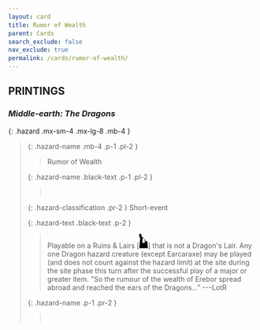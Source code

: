 ```yaml
---
layout: card
title: Rumor of Wealth
parent: Cards
search_exclude: false
nav_exclude: true
permalink: /cards/rumor-of-wealth/
---
```


## PRINTINGS


### _Middle-earth: The Dragons_

{: .hazard .mx-sm-4 .mx-lg-8 .mb-4 }
> {: .hazard-name .mb-4 .p-1 .pl-2 }
> > <div class="hazard-mp"></div>
> > <div class="card-name">Rumor of Wealth</div>
>
> {: .hazard-name .black-text .p-1 .pl-2 }
> > &nbsp;
>
> {: .hazard-classification .pr-2 }
> Short-event
>
> {: .hazard-text .black-text .p-2 }
> > Playable on a Ruins & Lairs \[![](/assets/images/ruinlair.svg)] that is not a Dragon's Lair. Any one Dragon hazard creature (except Earcaraxe) may be played (and does not count against the hazard limit) at the site during the site phase this turn after the successful play of a major or greater item.  "So the rumour of the wealth of Erebor spread abroad and reached the ears of the Dragons..." ---LotR 
>
> {: .hazard-name .p-1 .pr-2 }
> > <div class="card-shield"></div>
> > <div class="card-corruption">&nbsp;</div>
